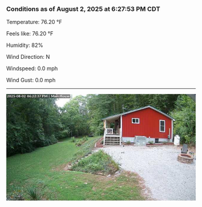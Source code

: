 ### Conditions as of August 2, 2025 at 6:27:53 PM CDT 

Temperature: 76.20 &deg;F

Feels like: 76.20 &deg;F

Humidity: 82%

Wind Direction: N

Windspeed: 0.0 mph

Wind Gust: 0.0 mph

---

<img src="./images/latest.jpeg"/>

